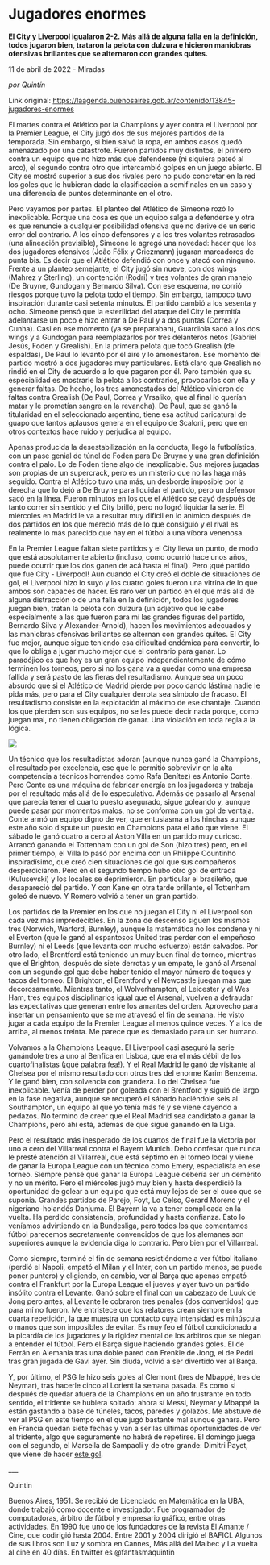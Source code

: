# Jugadores enormes

**El City y Liverpool igualaron 2-2. Más allá de alguna falla en la definición, todos jugaron bien, trataron la pelota con dulzura e hicieron maniobras ofensivas brillantes que se alternaron con grandes quites.**

11 de abril de 2022 - Miradas

_por Quintín_

Link original: https://laagenda.buenosaires.gob.ar/contenido/13845-jugadores-enormes



El martes contra el Atlético por la Champions y ayer contra el Liverpool por la Premier League, el City jugó dos de sus mejores partidos de la temporada. Sin embargo, si bien salvó la ropa, en ambos casos quedó amenazado por una catástrofe. Fueron partidos muy distintos, el primero contra un equipo que no hizo más que defenderse (ni siquiera pateó al arco), el segundo contra otro que intercambió golpes en un juego abierto. El City se mostró superior a sus dos rivales pero no pudo concretar en la red los goles que le hubieran dado la clasificación a semifinales en un caso y una diferencia de puntos determinante en el otro.




Pero vayamos por partes. El planteo del Atlético de Simeone rozó lo inexplicable. Porque una cosa es que un equipo salga a defenderse y otra es que renuncie a cualquier posibilidad ofensiva que no derive de un serio error del contrario. A los cinco defensores y a los tres volantes retrasados (una alineación previsible), Simeone le agregó una novedad: hacer que los dos jugadores ofensivos (João Félix y Griezmann) jugaran marcadores de punta bis. Es decir que el Atlético defendió con once y atacó con ninguno. Frente a un planteo semejante, el City jugó sin nueve, con dos wings (Mahrez y Sterling), un contención (Rodri) y tres volantes de gran manejo (De Bruyne, Gundogan y Bernardo Silva). Con ese esquema, no corrió riesgos porque tuvo la pelota todo el tiempo. Sin embargo, tampoco tuvo inspiración durante casi setenta minutos. El partido cambió a los sesenta y ocho. Simeone pensó que la esterilidad del ataque del City le permitía adelantarse un poco e hizo entrar a De Paul y a dos puntas (Correa y Cunha). Casi en ese momento (ya se preparaban), Guardiola sacó a los dos wings y a Gundogan para reemplazarlos por tres delanteros netos (Gabriel Jesús, Foden y Grealish). En la primera pelota que tocó Grealish (de espaldas), De Paul lo levantó por el aire y lo amonestaron. Ese momento del partido mostró a dos jugadores muy particulares. Está claro que Grealish no rindió en el City de acuerdo a lo que pagaron por él. Pero también que su especialidad es mostrarle la pelota a los contrarios, provocarlos con ella y generar faltas. De hecho, los tres amonestados del Atlético vinieron de faltas contra Grealish (De Paul, Correa y Vrsaliko, que al final lo querían matar y le prometían sangre en la revancha). De Paul, que se ganó la titularidad en el seleccionado argentino, tiene esa actitud caricatural de guapo que tantos aplausos genera en el equipo de Scaloni, pero que en otros contextos hace ruido y perjudica al equipo.




Apenas producida la desestabilización en la conducta, llegó la futbolística, con un pase genial de túnel de Foden para De Bruyne y una gran definición contra el palo. Lo de Foden tiene algo de inexplicable. Sus mejores jugadas son propias de un supercrack, pero es un misterio que no las haga más seguido. Contra el Atlético tuvo una más, un desborde imposible por la derecha que lo dejó a De Bruyne para liquidar el partido, pero un defensor sacó en la línea. Fueron minutos en los que el Atlético se cayó después de tanto correr sin sentido y el City brilló, pero no logró liquidar la serie. El miércoles en Madrid le va a resultar muy difícil en lo anímico después de dos partidos en los que mereció más de lo que consiguió y el rival es realmente lo más parecido que hay en el fútbol a una víbora venenosa.




En la Premier League faltan siete partidos y el City lleva un punto, de modo que está absolutamente abierto (incluso, como ocurrió hace unos años, puede ocurrir que los dos ganen de acá hasta el final). Pero ¡qué partido que fue City - Liverpool! Aun cuando el City creó el doble de situaciones de gol, el Liverpool hizo lo suyo y los cuatro goles fueron una vitrina de lo que ambos son capaces de hacer. Es raro ver un partido en el que más allá de alguna distracción o de una falla en la definición, todos los jugadores juegan bien, tratan la pelota con dulzura (un adjetivo que le cabe especialmente a las que fueron para mí las grandes figuras del partido, Bernardo Silva y Alexander-Arnold), hacen los movimientos adecuados y las maniobras ofensivas brillantes se alternan con grandes quites. El City fue mejor, aunque sigue teniendo esa dificultad endémica para convertir, lo que lo obliga a jugar mucho mejor que el contrario para ganar. Lo paradójico es que hoy es un gran equipo independientemente de cómo terminen los torneos, pero si no los gana va a quedar como una empresa fallida y será pasto de las fieras del resultadismo. Aunque sea un poco absurdo que si el Atlético de Madrid pierde por poco dando lástima nadie le pida más, pero para el City cualquier derrota sea símbolo de fracaso. El resultadismo consiste en la explotación al máximo de ese chantaje. Cuando los que pierden son sus equipos, no se les puede decir nada porque, como juegan mal, no tienen obligación de ganar. Una violación en toda regla a la lógica.




[![](https://img.youtube.com/vi/g8L19Y5z-YE/0.jpg)](https://www.youtube.com/watch?v=g8L19Y5z-YE)




Un técnico que los resultadistas adoran (aunque nunca ganó la Champions, el resultado por excelencia, ese que le permitió sobrevivir en la alta competencia a técnicos horrendos como Rafa Benítez) es Antonio Conte. Pero Conte es una máquina de fabricar energía en los jugadores y trabaja por el resultado más allá de lo especulativo. Además de pasarlo al Arsenal que parecía tener el cuarto puesto asegurado, sigue goleando y, aunque puede pasar por momentos malos, no se conforma con un gol de ventaja. Conte armó un equipo digno de ver, que entusiasma a los hinchas aunque este año solo dispute un puesto en Champions para el año que viene. El sábado le ganó cuatro a cero al Aston Villa en un partido muy curioso. Arrancó ganando el Tottenham con un gol de Son (hizo tres) pero, en el primer tiempo, el Villa lo pasó por encima con un Philippe Countinho inspiradísimo, que creó cien situaciones de gol que sus compañeros desperdiciaron. Pero en el segundo tiempo hubo otro gol de entrada (Kulusevski) y los locales se deprimieron. En particular el brasileño, que desapareció del partido. Y con Kane en otra tarde brillante, el Tottenham goleó de nuevo. Y Romero volvió a tener un gran partido.




Los partidos de la Premier en los que no juegan el City ni el Liverpool son cada vez más impredecibles. En la zona de descenso siguen los mismos tres (Norwich, Warford, Burnley), aunque la matemática no los condena y ni el Everton (que le ganó al espantosos United tras perder con el empeñoso Burnley) ni el Leeds (que levanta con mucho esfuerzo) están salvados. Por otro lado, el Brentford está teniendo un muy buen final de torneo, mientras que el Brighton, después de siete derrotas y un empate, le ganó al Arsenal con un segundo gol que debe haber tenido el mayor número de toques y tacos del torneo. El Brighton, el Brentford y el Newcastle juegan más que decorosamente. Mientras tanto, el Wolverhampton, el Leicester y el Wes Ham, tres equipos disciplinarios igual que el Arsenal, vuelven a defraudar las expectativas que generan entre los amantes del orden. Aprovecho para insertar un pensamiento que se me atravesó el fin de semana. He visto jugar a cada equipo de la Premier League al menos quince veces. Y a los de arriba, al menos treinta. Me parece que es demasiado para un ser humano.




Volvamos a la Champions League. El Liverpool casi aseguró la serie ganándole tres a uno al Benfica en Lisboa, que era el más débil de los cuartofinalistas (¡qué palabra fea!). Y el Real Madrid le ganó de visitante al Chelsea por el mismo resultado con otros tres del enorme Karim Benzema. Y le ganó bien, con solvencia con grandeza. Lo del Chelsea fue inexplicable. Venía de perder por goleada con el Brentford y siguió de largo en la fase negativa, aunque se recuperó el sábado haciéndole seis al Southampton, un equipo al que yo tenía más fe y se viene cayendo a pedazos. No termino de creer que el Real Madrid sea candidato a ganar la Champions, pero ahí está, además de que sigue ganando en la Liga.




Pero el resultado más inesperado de los cuartos de final fue la victoria por uno a cero del Villarreal contra el Bayern Munich. Debo confesar que nunca le presté atención al Villarreal, que está séptimo en el torneo local y viene de ganar la Europa League con un técnico como Emery, especialista en ese torneo. Siempre pensé que ganar la Europa League debería ser un demérito y no un mérito. Pero el miércoles jugó muy bien y hasta desperdició la oportunidad de golear a un equipo que está muy lejos de ser el cuco que se suponía. Grandes partidos de Parejo, Foyt, Lo Celso, Gerard Moreno y el nigeriano-holandés Danjuma. El Bayern la va a tener complicada en la vuelta. Ha perdido consistencia, profundidad y hasta confianza. Esto lo veníamos advirtiendo en la Bundesliga, pero todos los que comentamos fútbol parecemos secretamente convencidos de que los alemanes son superiores aunque la evidencia diga lo contrario. Pero bien por el Villarreal.




Como siempre, terminé el fin de semana resistiéndome a ver fútbol italiano (perdió el Napoli, empató el Milan y el Inter, con un partido menos, se puede poner puntero) y eligiendo, en cambio, ver al Barça que apenas empató contra el Frankfurt por la Europa League el jueves y ayer tuvo un partido insólito contra el Levante. Ganó sobre el final con un cabezazo de Luuk de Jong pero antes, al Levante le cobraron tres penales (dos convertidos) que para mí no fueron. Me entristece que los relatores crean siempre en la cuarta repetición, la que muestra un contacto cuya intensidad es minúscula o manos que son imposibles de evitar. Es muy feo el fútbol condicionado a la picardía de los jugadores y la rigidez mental de los árbitros que se niegan a entender el fútbol. Pero el Barça sigue haciendo grandes goles. El de Ferrán en Alemania tras una doble pared con Frenkie de Jong, el de Pedri tras gran jugada de Gavi ayer. Sin diuda, volvió a ser divertido ver al Barça.




Y, por último, el PSG le hizo seis goles al Clermont (tres de Mbappé, tres de Neymar), tras hacerle cinco al Lorient la semana pasada. Es como si después de quedar afuera de la Champions en un año frustrante en todo sentido, el tridente se hubiera soltado: ahora sí Messi, Neymar y Mbappé la están gastando a base de túneles, tacos, paredes y golazos. Me abstuve de ver al PSG en este tiempo en el que jugó bastante mal aunque ganara. Pero en Francia quedan siete fechas y van a ser las últimas oportunidades de ver al tridente, algo que seguramente no habrá de repetirse. El domingo juega con el segundo, el Marsella de Sampaoli y de otro grande: Dimitri Payet, que viene de hacer [este gol](https://www.espn.com.ar/video/clip/_/id/10181449).




\_\_\_




Quintin




Buenos Aires, 1951. Se recibió de Licenciado en Matemática en la UBA, donde trabajó como docente e investigador. Fue programador de computadoras, árbitro de fútbol y empresario gráfico, entre otras actividades. En 1990 fue uno de los fundadores de la revista El Amante / Cine, que codirigió hasta 2004. Entre 2001 y 2004 dirigió el BAFICI. Algunos de sus libros son Luz y sombra en Cannes, Más allá del Malbec y La vuelta al cine en 40 días. En twitter es @fantasmaquintin



